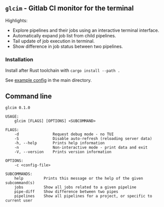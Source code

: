 ## `glcim` - Gitlab CI monitor for the terminal

Highlights:

* Explore pipelines and their jobs using an interactive terminal interface.
* Automatically expand job list from child pipelines.
* Tail update of job execution in terminal.
* Show difference in job status between two pipelines.

### Installation

Install after Rust toolchain with `cargo install --path .`

See [example config](example-config.toml) in the main directory.

## Command line

```
glcim 0.1.0

USAGE:
    glcim [FLAGS] [OPTIONS] <SUBCOMMAND>

FLAGS:
    -d               Request debug mode - no TUI
    -S               Disable auto-refresh (reloading server data)
    -h, --help       Prints help information
    -n               Non-interactive mode - print data and exit
    -V, --version    Prints version information

OPTIONS:
    -c <config-file>

SUBCOMMANDS:
    help         Prints this message or the help of the given subcommand(s)
    jobs         Show all jobs related to a given pipeline
    pipe-diff    Show difference between two pipes
    pipelines    Show all pipelines for a project, or specific to current user
```
